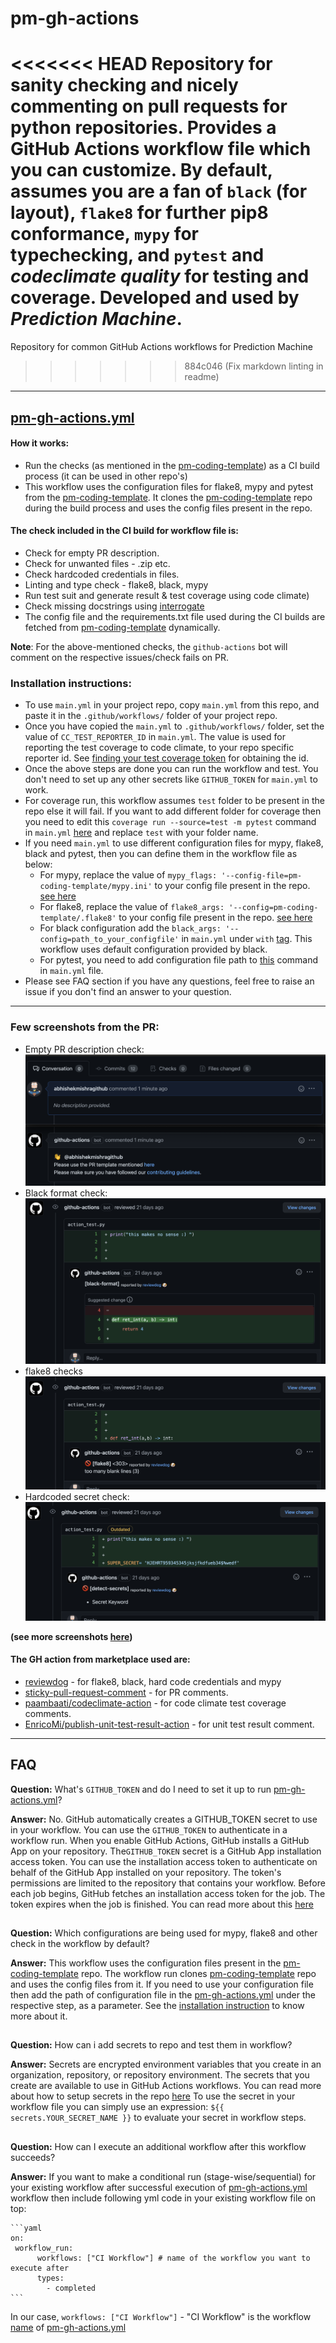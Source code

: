 # pm-gh-actions
<<<<<<< HEAD
Repository for sanity checking and nicely commenting on pull requests for python repositories.
Provides a GitHub Actions workflow file which you can customize. By default, assumes you are a fan of
`black` (for layout), `flake8` for further pip8 conformance, `mypy` for typechecking, and `pytest` and _codeclimate quality_ for testing and coverage.
Developed and used by _Prediction Machine_.
=======

Repository for common GitHub Actions workflows for Prediction Machine
>>>>>>> 884c046 (Fix markdown linting in readme)

 - - -

## [pm-gh-actions.yml](.github/workflows/pm-gh-actions.yml)

#### How it works:

- Run the checks (as mentioned in the [pm-coding-template](https://github.com/predictionmachine/pm-coding-template)) as a CI build process (it can be used in other repo's)
- This workflow uses the configuration files for flake8, mypy and pytest from the [pm-coding-template](https://github.com/predictionmachine/pm-coding-template). It clones the [pm-coding-template](https://github.com/predictionmachine/pm-coding-template) repo during the build process and uses the config files present in the repo.

#### The check included in the CI build for workflow file is:
   - Check for empty PR description.
   - Check for unwanted files - .zip etc.
   - Check hardcoded credentials in files.
   - Linting and type check - flake8, black, mypy
   - Run test suit and generate result & test coverage using code climate)
   - Check missing docstrings using [interrogate](https://github.com/econchick/interrogate)
   - The config file and the requirements.txt file used during the CI builds are fetched from [pm-coding-template](https://github.com/predictionmachine/pm-coding-template/) dynamically.

**Note**: For the above-mentioned checks, the `github-actions` bot will comment on the respective issues/check fails on PR.

### Installation instructions:

- To use `main.yml` in your project repo, copy `main.yml` from this repo, and paste it in the `.github/workflows/` folder of your project repo.
- Once you have copied the `main.yml` to `.github/workflows/` folder, set the value of `CC_TEST_REPORTER_ID` in `main.yml`. The value is used for reporting the test coverage to code climate, to your repo specific reporter id. See [finding your test coverage token](https://docs.codeclimate.com/docs/finding-your-test-coverage-token) for obtaining the id.
- Once the above steps are done you can run the workflow and test. You don't need to set up any other secrets like `GITHUB_TOKEN` for `main.yml` to work.
- For coverage run, this workflow assumes `test` folder to be present in the repo else it will fail. If you want to add different folder for coverage then you need to edit this `coverage run --source=test -m pytest` command in `main.yml` [here](https://github.com/predictionmachine/pm-docker-images/blob/cf4df6bfc1c6b5b630b8d9a7fcde08a639e4c8db/.github/workflows/ci.yml#L139) and replace `test` with your folder name.
- If you need `main.yml` to use different configuration files for mypy, flake8, black and pytest, then you can define them in the workflow file as below:
  - For mypy, replace the value of `mypy_flags: '--config-file=pm-coding-template/mypy.ini'` to your config file present in the repo. [see here](https://github.com/predictionmachine/pm-gh-actions/blob/1be9b2cefc0f3f38614fca87d966feb4eeb4b2bb/.github/workflows/main.yml#L130)
  - For flake8, replace the value of `flake8_args: '--config=pm-coding-template/.flake8'` to your config file present in the repo. [see here](https://github.com/predictionmachine/pm-gh-actions/blob/1be9b2cefc0f3f38614fca87d966feb4eeb4b2bb/.github/workflows/main.yml#L118)
  - For black configuration add the `black_args: '--config=path_to_your_configfile'` in `main.yml` under `with` [tag](https://github.com/predictionmachine/pm-docker-images/blob/cf4df6bfc1c6b5b630b8d9a7fcde08a639e4c8db/.github/workflows/ci.yml#L122). This workflow uses default configuration provided by black.
  - For pytest, you need to add configuration file path to [this](https://github.com/predictionmachine/pm-gh-actions/blob/1be9b2cefc0f3f38614fca87d966feb4eeb4b2bb/.github/workflows/main.yml#L138) command in `main.yml` file.
- Please see FAQ section if you have any questions, feel free to raise an issue if you don't find an answer to your question.

- - -

### Few screenshots from the PR:

- Empty PR description check:
![empty-pr](docs/screenshots/empty-pr-comment.png?raw=true "Empty PR comment")
- Black format check:
![Alt text](docs/screenshots/black-report.png?raw=true "Black format")
- flake8 checks
![Alt text](docs/screenshots/flake8-report.png?raw=true "Flake8")
- Hardcoded secret check:
![Alt text](docs/screenshots/secrets_report.png?raw=true "Hardcoded secrets report")

**(see more screenshots [here](/docs/screenshots))**

#### The GH action from marketplace used are:
- [reviewdog](https://github.com/reviewdog) - for flake8, black, hard code credentials and mypy
- [sticky-pull-request-comment](https://github.com/marocchino/sticky-pull-request-comment) - for PR comments.
- [paambaati/codeclimate-action](https://github.com/paambaati/codeclimate-action) - for code climate test coverage comments.
- [EnricoMi/publish-unit-test-result-action](https://github.com/EnricoMi/publish-unit-test-result-action) - for unit test result comment.

- - -

## FAQ

**Question:** What's `GITHUB_TOKEN` and do I need to set it up to run [pm-gh-actions.yml](.github/workflows/pm-gh-actions.yml)?

**Answer:** No. GitHub automatically creates a GITHUB_TOKEN secret to use in your workflow. You can use the `GITHUB_TOKEN` to authenticate in a workflow run.
When you enable GitHub Actions, GitHub installs a GitHub App on your repository. The`GITHUB_TOKEN` secret is a GitHub App installation access token. You can use the installation access token to authenticate on behalf of the GitHub App installed on your repository. The token's permissions are limited to the repository that contains your workflow. Before each job begins, GitHub fetches an installation access token for the job. The token expires when the job is finished.
You can read more about this [here](https://docs.github.com/en/actions/reference/authentication-in-a-workflow)

##

**Question:** Which configurations are being used for mypy, flake8 and other check in the workflow by default?

**Answer:** This workflow uses the configuration files present in the [pm-coding-template](https://github.com/predictionmachine/pm-coding-template/) repo. The workflow run clones [pm-coding-template](https://github.com/predictionmachine/pm-coding-template) repo and uses the config files from it. If you need to use your configuration file then add the path of configuration file in the [pm-gh-actions.yml](.github/workflows/pm-gh-actions.yml) under the respective step, as a parameter.
See the [installation instruction]("#Installation-instructions") to know more about it.

##

**Question:** How can i add secrets to repo and test them in workflow?

**Answer:** Secrets are encrypted environment variables that you create in an organization, repository, or repository environment. The secrets that you create are available to use in GitHub Actions workflows. You can read more about how to setup secrets in the repo [here](https://docs.github.com/en/actions/reference/encrypted-secrets)
To use the secret in your workflow file you can simply use an expression: `${{ secrets.YOUR_SECRET_NAME }}` to evaluate your secret in workflow steps.

##

**Question:** How can I execute an additional workflow after this workflow succeeds?

**Answer:** If you want to make a conditional run (stage-wise/sequential) for your existing workflow after successful execution of [pm-gh-actions.yml](.github/workflows/pm-gh-actions.yml) workflow then include following yml code in your existing workflow file on top:

    ```yaml
    on:
     workflow_run:
          workflows: ["CI Workflow"] # name of the workflow you want to execute after
          types:
            - completed
    ```

 In our case, `workflows: ["CI Workflow"]` -  "CI Workflow" is the workflow [name](https://github.com/predictionmachine/pm-gh-actions/blob/ab4b850e81b8cfa2224ab51e29c46c651dfcab72/.github/workflows/pm-gh-actions.yml#L8) of [pm-gh-actions.yml](.github/workflows/pm-gh-actions.yml)
